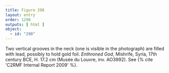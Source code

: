 ```yaml
---
title: Figure 298
layout: entry
order: 1298
outputs: [ html ]
object:
  - id: "298"
---
```


Two vertical grooves in the neck (one is visible in the photograph) are filled with lead, possibly to hold gold foil. *Enthroned God*, Mishrife, Syria, 17th century BCE, H. 17.2 cm (Musée du Louvre, inv. AO3992). See {% cite 'C2RMF Internal Report 2009' %}.
